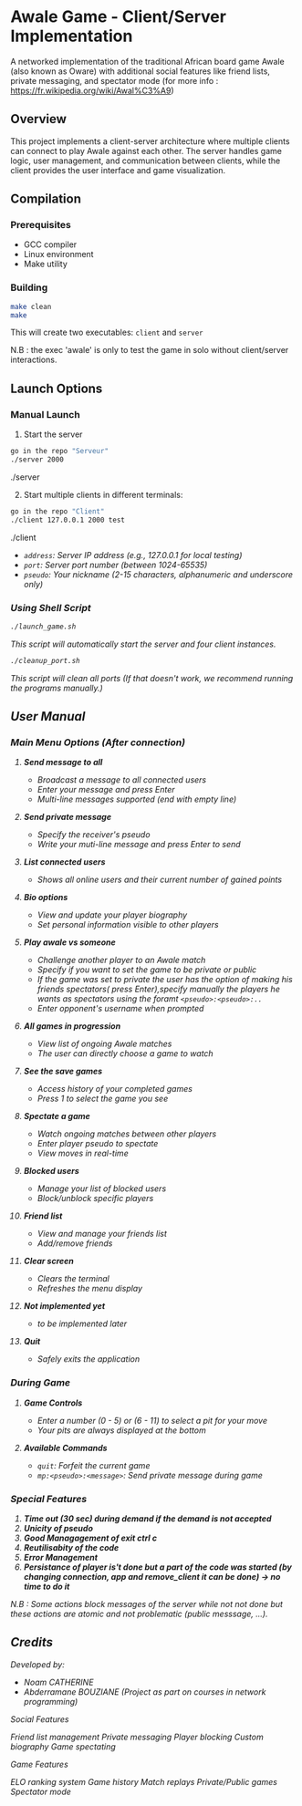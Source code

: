 # Awale Game - Client/Server Implementation

A networked implementation of the traditional African board game Awale (also known as Oware) with additional social features like friend lists, private messaging, and spectator mode (for more info : https://fr.wikipedia.org/wiki/Awal%C3%A9)

## Overview

This project implements a client-server architecture where multiple clients can connect to play Awale against each other. The server handles game logic, user management, and communication between clients, while the client provides the user interface and game visualization.

## Compilation

### Prerequisites
- GCC compiler
- Linux environment
- Make utility

### Building
```bash
make clean
make
```

This will create two executables: `client` and `server`

N.B : the exec 'awale' is only to test the game in solo without client/server interactions.

## Launch Options

### Manual Launch
1. Start the server
```bash
go in the repo "Serveur"
./server 2000
```
./server <port>

2. Start multiple clients in different terminals:
```bash
go in the repo "Client"
./client 127.0.0.1 2000 test
```
./client <address> <port> <pseudo>
- `address`: Server IP address (e.g., 127.0.0.1 for local testing)
- `port`: Server port number (between 1024-65535)
- `pseudo`: Your nickname (2-15 characters, alphanumeric and underscore only)

### Using Shell Script
```bash
./launch_game.sh
```
This script will automatically start the server and four client instances.

```bash
./cleanup_port.sh
```
This script will clean all ports (If that doesn't work, we recommend running the programs manually.)

## User Manual 

### Main Menu Options (After connection)

1. **Send message to all**
   - Broadcast a message to all connected users
   - Enter your message and press Enter
   - Multi-line messages supported (end with empty line)

2. **Send private message**
   - Specify the receiver's pseudo
   - Write your muti-line message and press Enter to send

3. **List connected users**
   - Shows all online users and their current number of gained points

4. **Bio options**
   - View and update your player biography
   - Set personal information visible to other players

5. **Play awale vs someone**
   - Challenge another player to an Awale match
   - Specify if you want to set the game to be private or public
   - If the game was set to private the user has the option of making his friends spectators( press Enter),specify manually the players he wants as spectators using the foramt `<pseudo>:<pseudo>:..`
   - Enter opponent's username when prompted
   
6. **All games in progression**
   - View list of ongoing Awale matches
   - The user can directly choose a game to watch 

7. **See the save games**
   - Access history of your completed games
   - Press 1 to select the game you see
   
8. **Spectate a game**
   - Watch ongoing matches between other players
   - Enter player pseudo to spectate
   - View moves in real-time

9. **Blocked users**
   - Manage your list of blocked users
   - Block/unblock specific players

10. **Friend list**
    - View and manage your friends list
    - Add/remove friends

11. **Clear screen**
    - Clears the terminal
    - Refreshes the menu display
     
12. **Not implemented yet**
    - to be implemented later
  
13. **Quit**
    - Safely exits the application

### During Game

1. **Game Controls**
   - Enter a number (0 - 5) or (6 - 11) to select a pit for your move
   - Your pits are always displayed at the bottom

2. **Available Commands**
   - `quit`: Forfeit the current game
   - `mp:<pseudo>:<message>`: Send private message during game

### Special Features

1. **Time out (30 sec) during demand if the demand is not accepted**
2. **Unicity of pseudo**
3. **Good Managagement of exit ctrl c**
4. **Reutilisabity of the code**
5. **Error Management**
6. **Persistance of player is't done but a part of the code was started (by changing connection, app and remove_client it can be done) -> no time to do it**

N.B : Some actions block messages of the server while not not done but these actions are atomic and not problematic (public messsage, ...).

## Credits

Developed by:
- Noam CATHERINE
- Abderramane BOUZIANE
(Project as part on courses in network programming)



Social Features

Friend list management
Private messaging
Player blocking
Custom biography
Game spectating

Game Features

ELO ranking system
Game history
Match replays
Private/Public games
Spectator mode